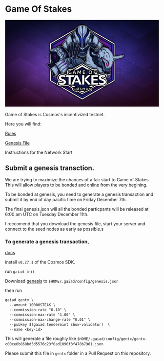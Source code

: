 # Game Of Stakes

![Game Of Stakes](GameOfStakes.png)


Game of Stakes is Cosmos's incentivized testnet.

Here you will find:

[Rules](RULES.md)

[Genesis File](genesis.json)

Instructions for the Network Start


## Submit a genesis transction.

We are trying to maximize the chances of a fair start to Game of Stakes. This will allow players to be bonded and online from the very begining.

To be bonded at genesis, you need to generate a genesis transaction and submit it by end of day pacific time on Friday December 7th.

The final genesis.json will all the bonded particpants will be released at 6:00 am UTC on Tuesday December 11th. 

I reccomend that you download the genesis file, start your server and connect to the seed nodes as early as possible.s

### To generate a genesis transaction,

[docs](https://github.com/cosmos/cosmos-sdk/blob/develop/docs/gaia/validators/validator-setup.md)

install `v0.27.1` of the Cosmos SDK.

run `gaiad init`

Download [genesis](genesis.json) to `$HOME/.gaiad/config/genesis.json`

then run 

```
gaiad gentx \
  --amount 10000STEAK \
  --commission-rate "0.10" \
  --commission-max-rate "1.00" \
  --commission-max-change-rate "0.01" \
  --pubkey $(gaiad tendermint show-validator)  \
  --name <key-id>
```

This will generate a file roughly like `$HOME/.gaiad/config/gentx/gentx-c00ce0b868bd5d5576d23f0ad1090f3f478b7961.json`

Please submit this file in `gentx` folder in a Pull Request on this repository.




